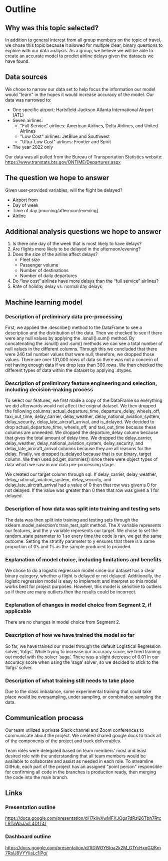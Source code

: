 # Outline

## Why was this topic selected? 
In addition to general interest from all group members on the topic of travel, we chose this topic because it allowed for multiple clear, binary questions to explore with our data analysis. As a group, we believe we will be able to create an accurate model to predict airline delays given the datasets we have found. 

## Data sources
We chose to narrow our data set to help focus the information our model would "learn" in the hopes it would increase accuracy of the model. Our data was narrowed to: 
- One specific airport: Hartsfield-Jackson Atlanta International Airport (ATL)
- Seven airlines:
    - "Full Service" airlines: American Airlines, Delta Airlines, and United Airlines
    - "Low Cost" airlines: JetBlue and Southwest
    - "Ultra-Low Cost" airlines: Frontier and Spirit
- The year 2022 only 

Our data was all pulled from the Bureau of Transportation Statistics website: https://www.transtats.bts.gov/ONTIME/Departures.aspx

## The question we hope to answer
Given user-provided variables, will the flight be delayed?
- Airport from
- Day of week
- Time of day [morning/afternoon/evening]
- Airline

## Additional analysis questions we hope to answer
1. Is there one day of the week that is most likely to have delays? 
2. Are flights more likely to be delayed in the afternoon/evening? 
3. Does the size of the airline affect delays?
    * Fleet size
    * Passenger volume
    * Number of destinations
    * Number of daily departures
4. Do “low cost” airlines have more delays than the “full service” airlines?
5. Rate of holiday delay vs. normal day delays

## Machine learning model
### Description of preliminary data pre-processing
First, we applied the .describe() method to the DataFrame to see a description and the distribution of the data. Then we checked to see if there were any null values by applying the .isnull().sum() method. By concatenating the .isnull() and .sum() methods we can see a total number of null values in the different columns. Through this we concluded that there were 246 tail number values that were null; therefore, we dropped those values. There are over 131,000 rows of data so there was not a concern of not having enough data if we drop less than 300 rows. We then checked the different types of data within the dataset by applying .dtypes.

### Description of preliminary feature engineering and selection, including decision-making process
To select our features, we first made a copy of the DataFrame so everything we did afterwards would not affect the original dataset. We then dropped the following columns: actual_departure_time, departure_delay, wheels_off, taxi_out_time, delay_carrier, delay_weather, delay_national_aviation_system, delay_security, delay_late_aircraft_arrival, and is_delayed. We decided to drop actual_departure_time, wheels_off, and taxi_out_time because these columns are unneeded. We dropped the departure_delay column because that gives the total amount of delay time. We dropped the delay_carrier, delay_weather, delay_national_aviation_system, delay_security, and delay_late_aircraft_arrival columns because they are all reasons for the delay. Finally, we dropped is_delayed because that is our binary, target column. We then used pd.get_dummies() since there were object types of data which we saw in our data pre-processing stage.

We created our target column through sql. If delay_carrier, delay_weather, delay_national_aviation_system, delay_security, and delay_late_aircraft_arrival had a value of 0 then that row was given a 0 for not delayed. If the value was greater than 0 then that row was given a 1 for delayed.

### Description of how data was split into training and testing sets
The data was then split into training and testing sets through the sklearn.model_selection’s train_test_split method. The X variable represents our features, and the y variable represents our target. We chose to set the random_state parameter to 1 so every time the code is ran, we get the same outcome. Setting the stratify parameter to y ensures that there is a same proportion of 0’s and 1’s as the sample produced to provided.

### Explanation of model choice, including limitations and benefits

We chose to do a logistic regression model since our dataset has a clear binary category, whether a flight is delayed or not delayed. Additionally, the logistic regression model is easy to implement and interpret so this model works best for project purposes. However, this model is sensitive to outliers so if there are many outliers then the results could be incorrect.

### Explanation of changes in model choice from Segment 2, if applicable

There are no changes in model choice from Segment 2.

### Description of how we have trained the model so far

So far, we have trained our model through the default Logistical Regression solver, ‘lbfgs’. While trying to increase our accuracy score, we tried training out model with the solver ‘saga’. There was a slight decrease of 0.01 in our accuracy score when using the ‘saga’ solver, so we decided to stick to the ‘lbfgs’ solver. 

### Description of what training still needs to take place

Due to the class imbalance, some experimental training that could take place would be oversampling, under sampling, or combination sampling the data. 


## Communication process
Our team utilized a private Slack channel and Zoom conferences to communicate about the project. We created shared google docs to track all of the components of the project and track deliverables. 

Team roles were delegated based on team members' most and least desired role with the understanding that all team members would be available to collaborate and assist as needed in each role. To streamline GitHub, each part of the project has an assigned "point person" responsible for confirming all code in the branches is production ready, then merging the code into the main branch. 

## Links
### Presentation outline
https://docs.google.com/presentation/d/17kjivXwMFXJQgs7dRzl26Tbh7RtcLRTaWaJacL4DfT4/
### Dashboard outline
https://docs.google.com/presentation/d/1tDWOYBtqa2k2M_G1YcHxqGQKm7RalJ8VYYliaLc1iPg/
